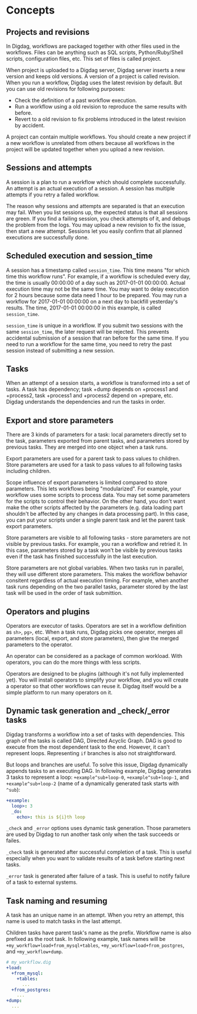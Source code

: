 # Concepts

## Projects and revisions

In Digdag, workflows are packaged together with other files used in the workflows. Files can be anything such as SQL scripts, Python/Ruby/Shell scripts, configuration files, etc. This set of files is called project.

When project is uploaded to a Digdag server, Digdag server inserts a new version and keeps old versions. A version of a project is called revision. When you run a workflow, Digdag uses the latest revision by default. But you can use old revisions for following purposes:

* Check the definition of a past workflow execution.
* Run a workflow using a old revision to reproduce the same results with before.
* Revert to a old revision to fix problems introduced in the latest revision by accident.

A project can contain multiple workflows. You should create a new project if a new workflow is unrelated from others because all workflows in the project will be updated together when you upload a new revision.


## Sessions and attempts

A session is a plan to run a workflow which should complete successfully. An attempt is an actual execution of a session. A session has multiple attempts if you retry a failed workflow.

The reason why sessions and attempts are separated is that an execution may fail. When you list sessions up, the expected status is that all sessions are green. If you find a failing session, you check attempts of it, and debugs the problem from the logs. You may upload a new revision to fix the issue, then start a new attempt. Sessions let you easily confirm that all planned executions are successfully done.


## Scheduled execution and session_time

A session has a timestamp called `session_time`. This time means "for which time this workflow runs". For example, if a workflow is scheduled every day, the time is usually 00:00:00 of a day such as 2017-01-01 00:00:00. Actual execution time may not be the same time. You may want to delay execution for 2 hours because some data need 1 hour to be prepared. You may run a workflow for 2017-01-01 00:00:00 on a next day to backfill yesterday's results. The time, 2017-01-01 00:00:00 in this example, is called `session_time`.

`session_time` is unique in a workflow. If you submit two sessions with the same `session_time`, the later request will be rejected. This prevents accidental submission of a session that ran before for the same time. If you need to run a workflow for the same time, you need to retry the past session instead of submitting a new session.


## Tasks

When an attempt of a session starts, a workflow is transformed into a set of tasks. A task has dependency; task +dump depends on +process1 and +process2, task +process1 and +process2 depend on +prepare, etc. Digdag understands the dependencies and run the tasks in order.


## Export and store parameters

There are 3 kinds of parameters for a task: local parameters directly set to the task, parameters exported from parent tasks, and parameters stored by previous tasks. They are merged into one object when a task runs.

Export parameters are used for a parent task to pass values to children. Store parameters are used for a task to pass values to all following tasks including children.

Scope influence of export parameters is limited compared to store parameters. This lets workflows being "modularized". For example, your workflow uses some scripts to process data. You may set some parameters for the scripts to control their behavior. On the other hand, you don't want make the other scripts affected by the parameters (e.g. data loading part shouldn't be affected by any changes in data processing part). In this case, you can put your scripts under a single parent task and let the parent task export parameters.

Store parameters are visible to all following tasks - store parameters are not visible by previous tasks. For example, you ran a workflow and retried it. In this case, parameters stored by a task won't be visible by previous tasks even if the task has finished successfully in the last execution.

Store parameters are not global variables. When two tasks run in parallel, they will use different store parameters. This makes the workflow behavior consitent regardless of actual execution timing. For example, when another task runs depending on the two parallel tasks, parameter stored by the last task will be used in the order of task submittion.


## Operators and plugins

Operators are executor of tasks. Operators are set in a workflow definition as `sh>`, `pg>`, etc. When a task runs, Digdag picks one operator, merges all parameters (local, export, and store parameters), then give the merged parameters to the operator.

An operator can be considered as a package of common workload. With operators, you can do the more things with less scripts.

Operators are designed to be plugins (although it's not fully implemented yet). You will install operators to simplify your workflow, and you will create a operator so that other workflows can reuse it. Digdag itself would be a simple platform to run many operators on it.


## Dynamic task generation and _check/_error tasks

Digdag transforms a workflow into a set of tasks with dependencies. This graph of the tasks is called DAG, Directed Acyclic Graph. DAG is good to execute from the most dependent task to the end. However, it can't represent loops. Representing `if` branches is also not straightforward.

But loops and branches are useful. To solve this issue, Digdag dynamically appends tasks to an executing DAG. In following example, Digdag generates 3 tasks to represent a loop: `+example^sub+loop-0`, `+example^sub+loop-1`, and `+example^sub+loop-2` (name of a dynamically generated task starts with `^sub`):

```yaml
+example:
  loop>: 3
  _do:
    echo>: this is ${i}th loop
```

`_check` and `_error` options uses dynamic task generation. Those parameters are used by Digdag to run another task only when the task succeeds or failes.

`_check` task is generated after successful completion of a task. This is useful especially when you want to validate results of a task before starting next tasks.

`_error` task is generated after failure of a task. This is useful to notify failure of a task to external systems.


## Task naming and resuming

A task has an unique name in an attempt. When you retry an attempt, this name is used to match tasks in the last attempt.

Children tasks have parent task's name as the prefix. Workflow name is also prefixed as the root task. In following example, task names will be `+my_workflow+load+from_mysql+tables`, `+my_workflow+load+from_postgres`, and `+my_workflow+dump`.

```yaml
# my_workflow.dig
+load:
  +from_mysql:
    +tables:
      ...
  +from_postgres:
    ...
+dump:
  ...
```

